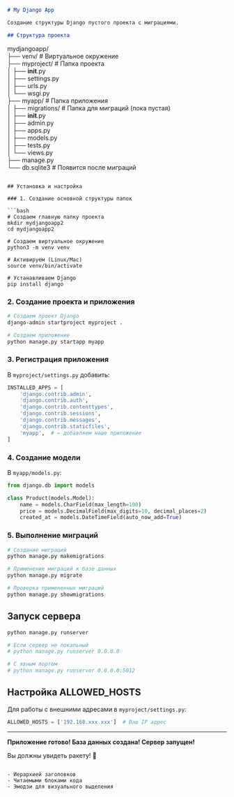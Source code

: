 ```markdown
# My Django App

Создание структуры Django пустого проекта с миграциями.

## Структура проекта

```
mydjangoapp/  
├── venv/           # Виртуальное окружение  
├── myproject/      # Папка проекта  
│   ├── __init__.py  
│   ├── settings.py  
│   ├── urls.py  
│   └── wsgi.py  
├── myapp/          # Папка приложения  
│   ├── migrations/ # Папка для миграций (пока пустая)   
│   ├── __init__.py  
│   ├── admin.py  
│   ├── apps.py  
│   ├── models.py  
│   ├── tests.py  
│   └── views.py  
├── manage.py  
└── db.sqlite3      # Появится после миграций  
```

## Установка и настройка

### 1. Создание основной структуры папок

```bash
# Создаем главную папку проекта
mkdir mydjangoapp2
cd mydjangoapp2

# Создаем виртуальное окружение
python3 -m venv venv

# Активируем (Linux/Mac)
source venv/bin/activate

# Устанавливаем Django
pip install django
```

### 2. Создание проекта и приложения

```bash
# Создаем проект Django
django-admin startproject myproject .

# Создаем приложение
python manage.py startapp myapp
```

### 3. Регистрация приложения

В `myproject/settings.py` добавить:

```python
INSTALLED_APPS = [
    'django.contrib.admin',
    'django.contrib.auth',
    'django.contrib.contenttypes',
    'django.contrib.sessions',
    'django.contrib.messages',
    'django.contrib.staticfiles',
    'myapp',  # ← добавляем наше приложение
]
```

### 4. Создание модели

В `myapp/models.py`:

```python
from django.db import models

class Product(models.Model):
    name = models.CharField(max_length=100)
    price = models.DecimalField(max_digits=10, decimal_places=2)
    created_at = models.DateTimeField(auto_now_add=True)
```

### 5. Выполнение миграций

```bash
# Создание миграций
python manage.py makemigrations

# Применение миграций к базе данных
python manage.py migrate

# Проверка примененных миграций
python manage.py showmigrations
```

## Запуск сервера

```bash
python manage.py runserver

# Если сервер не локальный
# python manage.py runserver 0.0.0.0

# С явным портом
# python manage.py runserver 0.0.0.0:5012
```

## Настройка ALLOWED_HOSTS

Для работы с внешними адресами в `myproject/settings.py`:

```python
ALLOWED_HOSTS = ['192.168.ххх.ххх']  # Ваш IP адрес
```

---

**Приложение готово! База данных создана! Сервер запущен!**

Вы должны увидеть ракету! 🚀
```

- Иерархией заголовков
- Читаемыми блоками кода
- Эмодзи для визуального выделения



